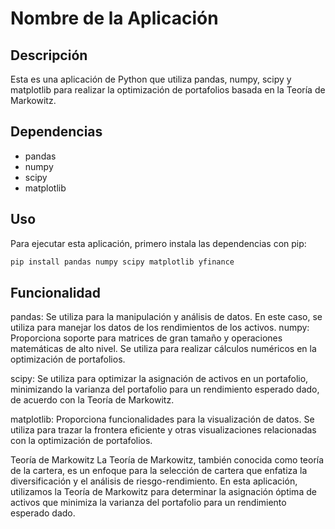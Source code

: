 # Nombre de la Aplicación

## Descripción

Esta es una aplicación de Python que utiliza pandas, numpy, scipy y matplotlib para realizar la optimización de portafolios basada en la Teoría de Markowitz.

## Dependencias

- pandas
- numpy
- scipy
- matplotlib

## Uso

Para ejecutar esta aplicación, primero instala las dependencias con pip:

```bash
pip install pandas numpy scipy matplotlib yfinance
```

## Funcionalidad

pandas: Se utiliza para la manipulación y análisis de datos. En este caso, se utiliza para manejar los datos de los rendimientos de los activos.
numpy: Proporciona soporte para matrices de gran tamaño y operaciones matemáticas de alto nivel. Se utiliza para realizar cálculos numéricos en la optimización de portafolios.

scipy: Se utiliza para optimizar la asignación de activos en un portafolio, minimizando la varianza del portafolio para un rendimiento esperado dado, de acuerdo con la Teoría de Markowitz.

matplotlib: Proporciona funcionalidades para la visualización de datos. Se utiliza para trazar la frontera eficiente y otras visualizaciones relacionadas con la optimización de portafolios.

Teoría de Markowitz
La Teoría de Markowitz, también conocida como teoría de la cartera, es un enfoque para la selección de cartera que enfatiza la diversificación y el análisis de riesgo-rendimiento. En esta aplicación, utilizamos la Teoría de Markowitz para determinar la asignación óptima de activos que minimiza la varianza del portafolio para un rendimiento esperado dado.

```

```
